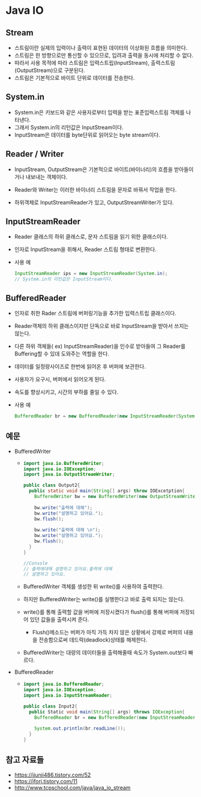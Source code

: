 # Java IO



## Stream

+ 스트림이란 실제의 입력이나 출력이 표현된 데이터의 이상화된 흐름을 의미한다.
+ 스트림은 한 방향으로만 통신할 수 있으므로, 입려과 출력을 동시에 처리할 수 없다.
+ 따라서 사용 목적에 따라 스트림은 입력스트립(InputStream), 출력스트림(OutputStream)으로 구분된다.
+ 스트림은 기본적으로 바이트 단위로 데이터를 전송한다.



## System.in

+ System.in은 키보드와 같은 사용자로부터 입력을 받는 표준입력스트림 객체를 나타낸다.
+ 그래서 System.in의 리턴값은 InputStream이다.
+ InputStream은 데이터를 byte단위로 읽어오는 byte stream이다.



## Reader / Writer

+ InputStream, OutputStream은 기본적으로 바이트(바이너리)의 흐름을 받아들이거나 내보내는 객체이다.

+ Reader와 Writer는 이러한 바이너리 스트림을 문자로 바꿔서 작업을 한다.

+ 하위객체로 InputStreamReader가 있고, OutputStreamWriter가 있다.

  

## InputStreamReader

+ Reader 클래스의 하위 클래스로, 문자 스트림을 읽기 위한 클래스이다.

+ 인자로 InputStream을 취해서, Reader 스트림 형태로 변환한다.

+ 사용 예

  ~~~java
  InputStreamReader ips = new InputStreamReader(System.in);
  // System.in의 리턴값은 InputStream이다.
  ~~~



## BufferedReader

+ 인자로 취한 Rader 스트림에 버퍼링기능을 추가한 입력스트립 클래스이다.

+ Reader객체의 하위 클래스이지만 단독으로 바로 InputStream을 받아서 쓰지는 않는다.

+ 다른 하위 객체들( ex) InputStreamReader)을 인수로 받아들여 그  Reader를 Buffering할 수 있데 도와주는 역할을 한다.

+ 데이터를 일정량사이즈로 한번에 읽어온 후 버퍼에 보관한다.

+ 사용자가 요구시, 버퍼에서 읽어오게 된다.

+ 속도를 향상시키고, 시간의 부하를 줄일 수 있다.

+ 사용 예

  ~~~java
  BufferedReader br = new BufferedReader(new InputStreamReader(System.in));
  ~~~



## 예문

+ BufferedWriter

  + ~~~java
    import java.io.BufferedWriter;
    import java.io.IOException;
    import java.io.OutputStreamWriter;
    
    public class Output2{
      public static void main(String[] args) throw IOExcetption{
        BufferedWriter bw = new BufferedWriter(new OutputStreamWriter(System.out));
        
        bw.write("출력에 대해");
        bw.write("설명하고 있어요.");
        bw.flush();
        
        bw.write("출력에 대해 \n");
        bw.write("설명하고 있어요.");
        bw.flush();
      }
    }
    
    //Console
    // 출력에대해 설명하고 있어요.출력에 대해
    // 설명하고 있어요.
    ~~~

  + BufferedWriter 객체를 생성한 뒤 write()를 사용하여 출력한다.

  + 하지만 BufferedWriter는 write()를 실행한다고 바로 출력 되지는 않는다.

  + write()를 통해 출력할 값을 버퍼에 저장시켰다가 flush()를 통해 버퍼에 저장되어 있던 값들을 출력시켜 준다.

    + Flush()메소드는 버퍼가 아직 가득 차지 않은 상황에서 강제로 버퍼의 내용을 전송함으로써 데드락(deadlock)상태를 해제한다.

  + BufferedWriter는 대량의 데이터들을 출력해줄때 속도가 System.out보다 빠르다.

+ BufferedReader

  + ~~~java
    import java.io.BufferedReader;
    import java.io.IOException;
    import java.io.InputStreamReader;
    
    public class Input2{
      public Static void main(String[] args) throws IOException{
        BufferedReader br = new BufferedReader(new InputStreamReader(System.in));
        
        System.out.println(br.readLine());
      }
    }
    ~~~



## 참고 자료들

+ https://jjunii486.tistory.com/52
+ https://jforj.tistory.com/11
+ http://www.tcpschool.com/java/java_io_stream



